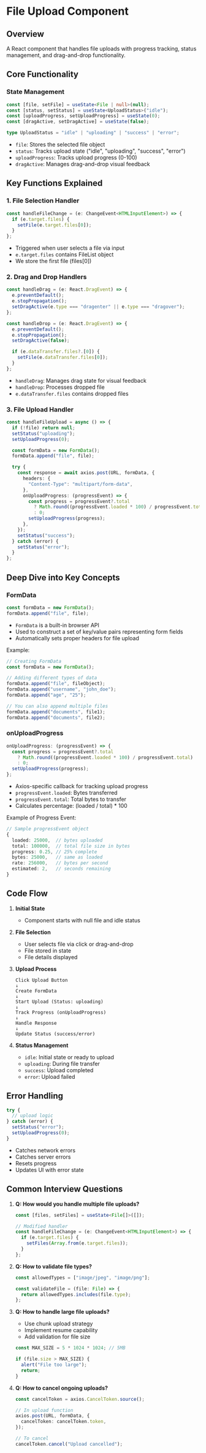 # File Upload Component

## Overview

A React component that handles file uploads with progress tracking, status management, and drag-and-drop functionality.

## Core Functionality

### State Management

```typescript
const [file, setFile] = useState<File | null>(null);
const [status, setStatus] = useState<UploadStatus>("idle");
const [uploadProgress, setUploadProgress] = useState(0);
const [dragActive, setDragActive] = useState(false);

type UploadStatus = "idle" | "uploading" | "success" | "error";
```

- `file`: Stores the selected file object
- `status`: Tracks upload state ("idle", "uploading", "success", "error")
- `uploadProgress`: Tracks upload progress (0-100)
- `dragActive`: Manages drag-and-drop visual feedback

## Key Functions Explained

### 1. File Selection Handler

```typescript
const handleFileChange = (e: ChangeEvent<HTMLInputElement>) => {
  if (e.target.files) {
    setFile(e.target.files[0]);
  }
};
```

- Triggered when user selects a file via input
- `e.target.files` contains FileList object
- We store the first file (files[0])

### 2. Drag and Drop Handlers

```typescript
const handleDrag = (e: React.DragEvent) => {
  e.preventDefault();
  e.stopPropagation();
  setDragActive(e.type === "dragenter" || e.type === "dragover");
};

const handleDrop = (e: React.DragEvent) => {
  e.preventDefault();
  e.stopPropagation();
  setDragActive(false);

  if (e.dataTransfer.files?.[0]) {
    setFile(e.dataTransfer.files[0]);
  }
};
```

- `handleDrag`: Manages drag state for visual feedback
- `handleDrop`: Processes dropped file
- `e.dataTransfer.files` contains dropped files

### 3. File Upload Handler

```typescript
const handleFileUpload = async () => {
  if (!file) return null;
  setStatus("uploading");
  setUploadProgress(0);

  const formData = new FormData();
  formData.append("file", file);

  try {
    const response = await axios.post(URL, formData, {
      headers: {
        "Content-Type": "multipart/form-data",
      },
      onUploadProgress: (progressEvent) => {
        const progress = progressEvent?.total
          ? Math.round((progressEvent.loaded * 100) / progressEvent.total)
          : 0;
        setUploadProgress(progress);
      },
    });
    setStatus("success");
  } catch (error) {
    setStatus("error");
  }
};
```

## Deep Dive into Key Concepts

### FormData

```typescript
const formData = new FormData();
formData.append("file", file);
```

- `FormData` is a built-in browser API
- Used to construct a set of key/value pairs representing form fields
- Automatically sets proper headers for file upload

Example:

```typescript
// Creating FormData
const formData = new FormData();

// Adding different types of data
formData.append("file", fileObject);
formData.append("username", "john_doe");
formData.append("age", "25");

// You can also append multiple files
formData.append("documents", file1);
formData.append("documents", file2);
```

### onUploadProgress

```typescript
onUploadProgress: (progressEvent) => {
  const progress = progressEvent?.total
    ? Math.round((progressEvent.loaded * 100) / progressEvent.total)
    : 0;
  setUploadProgress(progress);
};
```

- Axios-specific callback for tracking upload progress
- `progressEvent.loaded`: Bytes transferred
- `progressEvent.total`: Total bytes to transfer
- Calculates percentage: (loaded / total) \* 100

Example of Progress Event:

```typescript
// Sample progressEvent object
{
  loaded: 25000,  // bytes uploaded
  total: 100000,  // total file size in bytes
  progress: 0.25, // 25% complete
  bytes: 25000,   // same as loaded
  rate: 256000,   // bytes per second
  estimated: 2,   // seconds remaining
}
```

## Code Flow

1. **Initial State**

   - Component starts with null file and idle status

2. **File Selection**

   - User selects file via click or drag-and-drop
   - File stored in state
   - File details displayed

3. **Upload Process**

   ```
   Click Upload Button
   ↓
   Create FormData
   ↓
   Start Upload (Status: uploading)
   ↓
   Track Progress (onUploadProgress)
   ↓
   Handle Response
   ↓
   Update Status (success/error)
   ```

4. **Status Management**
   - `idle`: Initial state or ready to upload
   - `uploading`: During file transfer
   - `success`: Upload completed
   - `error`: Upload failed

## Error Handling

```typescript
try {
  // upload logic
} catch (error) {
  setStatus("error");
  setUploadProgress(0);
}
```

- Catches network errors
- Catches server errors
- Resets progress
- Updates UI with error state

## Common Interview Questions

1. **Q: How would you handle multiple file uploads?**

   ```typescript
   const [files, setFiles] = useState<File[]>([]);

   // Modified handler
   const handleFileChange = (e: ChangeEvent<HTMLInputElement>) => {
     if (e.target.files) {
       setFiles(Array.from(e.target.files));
     }
   };
   ```

2. **Q: How to validate file types?**

   ```typescript
   const allowedTypes = ["image/jpeg", "image/png"];

   const validateFile = (file: File) => {
     return allowedTypes.includes(file.type);
   };
   ```

3. **Q: How to handle large file uploads?**

   - Use chunk upload strategy
   - Implement resume capability
   - Add validation for file size

   ```typescript
   const MAX_SIZE = 5 * 1024 * 1024; // 5MB

   if (file.size > MAX_SIZE) {
     alert("File too large");
     return;
   }
   ```

4. **Q: How to cancel ongoing uploads?**

   ```typescript
   const cancelToken = axios.CancelToken.source();

   // In upload function
   axios.post(URL, formData, {
     cancelToken: cancelToken.token,
   });

   // To cancel
   cancelToken.cancel("Upload cancelled");
   ```
